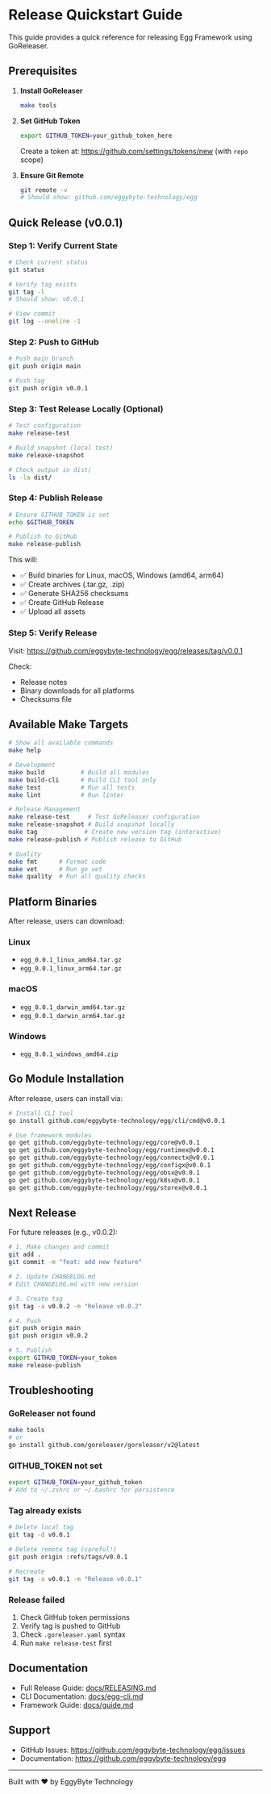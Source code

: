# Release Quickstart Guide

This guide provides a quick reference for releasing Egg Framework using GoReleaser.

## Prerequisites

1. **Install GoReleaser**
   ```bash
   make tools
   ```

2. **Set GitHub Token**
   ```bash
   export GITHUB_TOKEN=your_github_token_here
   ```
   
   Create a token at: https://github.com/settings/tokens/new (with `repo` scope)

3. **Ensure Git Remote**
   ```bash
   git remote -v
   # Should show: github.com/eggybyte-technology/egg
   ```

## Quick Release (v0.0.1)

### Step 1: Verify Current State

```bash
# Check current status
git status

# Verify tag exists
git tag -l
# Should show: v0.0.1

# View commit
git log --oneline -1
```

### Step 2: Push to GitHub

```bash
# Push main branch
git push origin main

# Push tag
git push origin v0.0.1
```

### Step 3: Test Release Locally (Optional)

```bash
# Test configuration
make release-test

# Build snapshot (local test)
make release-snapshot

# Check output in dist/
ls -la dist/
```

### Step 4: Publish Release

```bash
# Ensure GITHUB_TOKEN is set
echo $GITHUB_TOKEN

# Publish to GitHub
make release-publish
```

This will:
- ✅ Build binaries for Linux, macOS, Windows (amd64, arm64)
- ✅ Create archives (.tar.gz, .zip)
- ✅ Generate SHA256 checksums
- ✅ Create GitHub Release
- ✅ Upload all assets

### Step 5: Verify Release

Visit: https://github.com/eggybyte-technology/egg/releases/tag/v0.0.1

Check:
- Release notes
- Binary downloads for all platforms
- Checksums file

## Available Make Targets

```bash
# Show all available commands
make help

# Development
make build          # Build all modules
make build-cli      # Build CLI tool only
make test           # Run all tests
make lint           # Run linter

# Release Management
make release-test     # Test GoReleaser configuration
make release-snapshot # Build snapshot locally
make tag             # Create new version tag (interactive)
make release-publish # Publish release to GitHub

# Quality
make fmt      # Format code
make vet      # Run go vet
make quality  # Run all quality checks
```

## Platform Binaries

After release, users can download:

### Linux
- `egg_0.0.1_linux_amd64.tar.gz`
- `egg_0.0.1_linux_arm64.tar.gz`

### macOS
- `egg_0.0.1_darwin_amd64.tar.gz`
- `egg_0.0.1_darwin_arm64.tar.gz`

### Windows
- `egg_0.0.1_windows_amd64.zip`

## Go Module Installation

After release, users can install via:

```bash
# Install CLI tool
go install github.com/eggybyte-technology/egg/cli/cmd@v0.0.1

# Use framework modules
go get github.com/eggybyte-technology/egg/core@v0.0.1
go get github.com/eggybyte-technology/egg/runtimex@v0.0.1
go get github.com/eggybyte-technology/egg/connectx@v0.0.1
go get github.com/eggybyte-technology/egg/configx@v0.0.1
go get github.com/eggybyte-technology/egg/obsx@v0.0.1
go get github.com/eggybyte-technology/egg/k8sx@v0.0.1
go get github.com/eggybyte-technology/egg/storex@v0.0.1
```

## Next Release

For future releases (e.g., v0.0.2):

```bash
# 1. Make changes and commit
git add .
git commit -m "feat: add new feature"

# 2. Update CHANGELOG.md
# Edit CHANGELOG.md with new version

# 3. Create tag
git tag -a v0.0.2 -m "Release v0.0.2"

# 4. Push
git push origin main
git push origin v0.0.2

# 5. Publish
export GITHUB_TOKEN=your_token
make release-publish
```

## Troubleshooting

### GoReleaser not found
```bash
make tools
# or
go install github.com/goreleaser/goreleaser/v2@latest
```

### GITHUB_TOKEN not set
```bash
export GITHUB_TOKEN=your_github_token
# Add to ~/.zshrc or ~/.bashrc for persistence
```

### Tag already exists
```bash
# Delete local tag
git tag -d v0.0.1

# Delete remote tag (careful!)
git push origin :refs/tags/v0.0.1

# Recreate
git tag -a v0.0.1 -m "Release v0.0.1"
```

### Release failed
1. Check GitHub token permissions
2. Verify tag is pushed to GitHub
3. Check `.goreleaser.yaml` syntax
4. Run `make release-test` first

## Documentation

- Full Release Guide: [docs/RELEASING.md](docs/RELEASING.md)
- CLI Documentation: [docs/egg-cli.md](docs/egg-cli.md)
- Framework Guide: [docs/guide.md](docs/guide.md)

## Support

- GitHub Issues: https://github.com/eggybyte-technology/egg/issues
- Documentation: https://github.com/eggybyte-technology/egg

---

Built with ❤️ by EggyByte Technology


